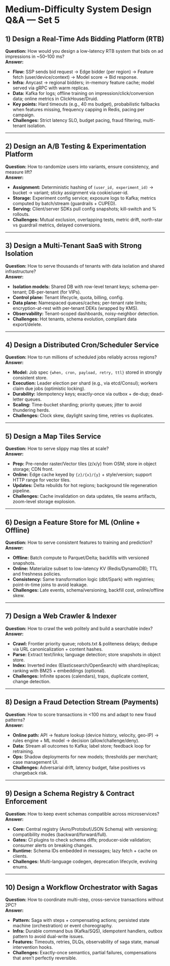 
# Medium-Difficulty System Design Q&A — Set 5

## 1) Design a Real-Time Ads Bidding Platform (RTB)
**Question:** How would you design a low-latency RTB system that bids on ad impressions in ~50–100 ms?  
**Answer:**  
- **Flow:** SSP sends bid request → Edge bidder (per region) → Feature fetch (user/device/context) → Model score → Bid response.  
- **Infra:** Anycast → regional bidders; in-memory feature cache; model served via gRPC with warm replicas.  
- **Data:** Kafka for logs; offline training on impression/click/conversion data; online metrics in ClickHouse/Druid.  
- **Key points:** Hard timeouts (e.g., 40 ms budget), probabilistic fallbacks when features missing, frequency capping in Redis, pacing per campaign.  
- **Challenges:** Strict latency SLO, budget pacing, fraud filtering, multi-tenant isolation.

---

## 2) Design an A/B Testing & Experimentation Platform
**Question:** How to randomize users into variants, ensure consistency, and measure lift?  
**Answer:**  
- **Assignment:** Deterministic hashing of `(user_id, experiment_id)` → bucket → variant; sticky assignment via cookie/user-id.  
- **Storage:** Experiment config service; exposure logs to Kafka; metrics computed by batch/stream (guardrails + CUPED).  
- **Serving:** Client/server SDKs pull config snapshots; kill-switch and % rollouts.  
- **Challenges:** Mutual exclusion, overlapping tests, metric drift, north-star vs guardrail metrics, delayed conversions.

---

## 3) Design a Multi-Tenant SaaS with Strong Isolation
**Question:** How to serve thousands of tenants with data isolation and shared infrastructure?  
**Answer:**  
- **Isolation models:** Shared DB with row-level tenant keys; schema-per-tenant; DB-per-tenant (for VIPs).  
- **Control plane:** Tenant lifecycle, quota, billing, config.  
- **Data plane:** Namespaced queues/caches; per-tenant rate limits; encryption-at-rest with per-tenant DEKs (wrapped by KMS).  
- **Observability:** Tenant-scoped dashboards, noisy-neighbor detection.  
- **Challenges:** Hot tenants, schema evolution, compliant data export/delete.

---

## 4) Design a Distributed Cron/Scheduler Service
**Question:** How to run millions of scheduled jobs reliably across regions?  
**Answer:**  
- **Model:** Job spec `{when, cron, payload, retry, ttl}` stored in strongly consistent store.  
- **Execution:** Leader election per shard (e.g., via etcd/Consul); workers claim due jobs (optimistic locking).  
- **Durability:** Idempotency keys; exactly-once via outbox + de-dup; dead-letter queues.  
- **Scaling:** Time-bucket sharding; priority queues; jitter to avoid thundering herds.  
- **Challenges:** Clock skew, daylight saving time, retries vs duplicates.

---

## 5) Design a Map Tiles Service
**Question:** How to serve slippy map tiles at scale?  
**Answer:**  
- **Prep:** Pre-render raster/Vector tiles (z/x/y) from OSM; store in object storage; CDN front.  
- **Online:** Edge cache keyed by `{z}/{x}/{y}` + style/version; support HTTP range for vector tiles.  
- **Updates:** Delta rebuilds for hot regions; background tile regeneration pipeline.  
- **Challenges:** Cache invalidation on data updates, tile seams artifacts, zoom-level storage explosion.

---

## 6) Design a Feature Store for ML (Online + Offline)
**Question:** How to serve consistent features to training and prediction?  
**Answer:**  
- **Offline:** Batch compute to Parquet/Delta; backfills with versioned snapshots.  
- **Online:** Materialize subset to low-latency KV (Redis/DynamoDB); TTL and freshness policies.  
- **Consistency:** Same transformation logic (dbt/Spark) with registries; point-in-time joins to avoid leakage.  
- **Challenges:** Late events, schema/versioning, backfill cost, online/offline skew.

---

## 7) Design a Web Crawler & Indexer
**Question:** How to crawl the web politely and build a searchable index?  
**Answer:**  
- **Crawl:** Frontier priority queue; robots.txt & politeness delays; dedupe via URL canonicalization + content hashes.  
- **Parse:** Extract text/links; language detection; store snapshots in object store.  
- **Index:** Inverted index (Elasticsearch/OpenSearch) with shard/replicas; ranking with BM25 + embeddings (optional).  
- **Challenges:** Infinite spaces (calendars), traps, duplicate content, change detection.

---

## 8) Design a Fraud Detection Stream (Payments)
**Question:** How to score transactions in <100 ms and adapt to new fraud patterns?  
**Answer:**  
- **Online path:** API → feature lookup (device history, velocity, geo-IP) → rules engine + ML model → decision (allow/challenge/deny).  
- **Data:** Stream all outcomes to Kafka; label store; feedback loop for retraining.  
- **Ops:** Shadow deployments for new models; thresholds per merchant; case management UI.  
- **Challenges:** Adversarial drift, latency budget, false positives vs chargeback risk.

---

## 9) Design a Schema Registry & Contract Enforcement
**Question:** How to keep event schemas compatible across microservices?  
**Answer:**  
- **Core:** Central registry (Avro/Protobuf/JSON Schema) with versioning; compatibility modes (backward/forward/full).  
- **Gates:** CI plugins to check schema diffs; producer-side validation; consumer alerts on breaking changes.  
- **Runtime:** Schema IDs embedded in messages; lazy fetch + cache on clients.  
- **Challenges:** Multi-language codegen, deprecation lifecycle, evolving enums.

---

## 10) Design a Workflow Orchestrator with Sagas
**Question:** How to coordinate multi-step, cross-service transactions without 2PC?  
**Answer:**  
- **Pattern:** Saga with steps + compensating actions; persisted state machine (orchestration) or event choreography.  
- **Infra:** Durable command bus (Kafka/SQS), idempotent handlers, outbox pattern to avoid dual-write issues.  
- **Features:** Timeouts, retries, DLQs, observability of saga state, manual intervention hooks.  
- **Challenges:** Exactly-once semantics, partial failures, compensations that aren’t perfectly reversible.
